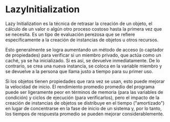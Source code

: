 # LazyInitialization
Lazy Initialization es la técnica de retrasar la creación de un objeto, el cálculo de un valor o algún otro proceso costoso hasta la primera vez que se necesita. 
Es un tipo de evaluación perezosa que se refiere específicamente a la creación de instancias de objetos u otros recursos.

Esto generalmente se logra aumentando un método de acceso (o captador de propiedades) para verificar si un miembro privado, que actúa como un caché, ya se ha inicializado. 
Si es así, se devuelve inmediatamente. De lo contrario, se crea una nueva instancia, se coloca en la variable miembro y se devuelve a la persona que llama justo a tiempo
para su primer uso.

Si los objetos tienen propiedades que rara vez se usan, esto puede mejorar la velocidad de inicio. 
El rendimiento promedio promedio del programa puede ser ligeramente peor en términos de memoria (para las variables de condición) y ciclos de ejecución (para verificarlos), pero el impacto de la creación de instancias de objetos se distribuye en el tiempo ("amortizado") en lugar de concentrarse en la fase de inicio de un sistema y, por lo tanto, los tiempos de respuesta promedio se pueden mejorar considerablemente.
